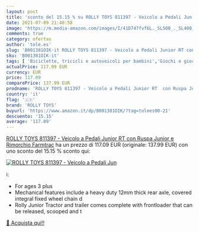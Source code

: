 ```yaml
---
layout: post
title: 'sconto del 15.15 % su ROLLY TOYS 811397 - Veicolo a Pedali Jun  '
date: 2021-07-09 21:40:58
image: 'https://m.media-amazon.com/images/I/41D747fvf6L._SL500_._SL400_.jpg'
comments: true
category: ofertas
author: 'tole.es'
slug: 'B001381OIK-it ROLLY TOYS 811397 - Veicolo a Pedali Junior RT con Ruspa...'
sku: 'B001381OIK-it'
tags: [ 'Biciclette, tricicli e autoveicoli per bambini','Giochi e giocattoli','Sport e giochi allaperto','Trattori e rimorchi per bambini','rolly toys', ]
actualPrice: 117.09 EUR
currency: EUR
price: 117.09
comparePrice: 137.99 EUR
prodname: 'ROLLY TOYS 811397 - Veicolo a Pedali Junior RT  con Ruspa Junior e Rimorchio Farmtrac'
country: 'it'
flag: '🇮🇹'
brand: 'ROLLY TOYS'
buyurl: 'https://www.amazon.it/dp/B001381OIK/?tag=tolees00-21'
descuento: '15.15'
average: '117.09'
---
```


[ROLLY TOYS 811397 - Veicolo a Pedali Junior RT  con Ruspa Junior e Rimorchio Farmtrac](https://www.amazon.it/dp/B001381OIK/?tag=tolees00-21) ha un prezzo di 117.09 EUR (originale: 137.99 EUR) con uno sconto del 15.15 % sconto qui:

[![ROLLY TOYS 811397 - Veicolo a Pedali Jun](https://m.media-amazon.com/images/I/41D747fvf6L._SL500_._SL400_.jpg)](https://www.amazon.it/dp/B001381OIK/?tag=tolees00-21)

ℹ️:

- For ages 3 plus
- Mechanical features include a heavy duty 12mm thick rear axle, covered integral fixed wheel chain d
- Rolly Junior Tractor and trailer comes complete with frontloader that can be released, scooped and t

[🛒 Acquista qui!!](https://www.amazon.it/dp/B001381OIK/?tag=tolees00-21)
